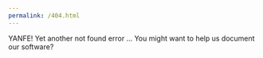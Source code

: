 ```yaml
---
permalink: /404.html
---
```


YANFE! Yet another not found error ...
You might want to help us document our software?
